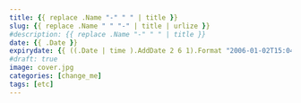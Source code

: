 ```yaml
---
title: {{ replace .Name "-" " " | title }}
slug: {{ replace .Name " " "-" | title | urlize }}
#description: {{ replace .Name "-" " " | title }}
date: {{ .Date }}
expirydate: {{ ((.Date | time ).AddDate 2 6 1).Format "2006-01-02T15:04:05Z07:00" }}
#draft: true
image: cover.jpg
categories: [change_me]
tags: [etc]
---
```


<!--more-->
